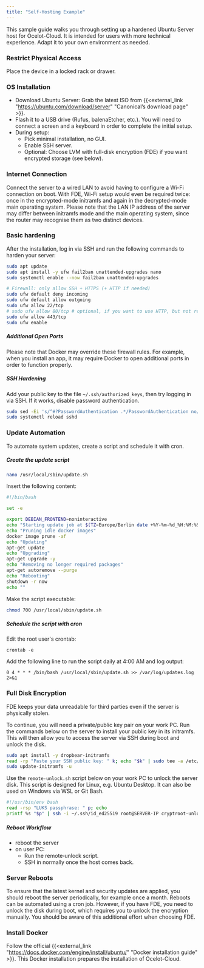 ```yaml
---
title: "Self-Hosting Example"
---
```


This sample guide walks you through setting up a hardened Ubuntu Server host for Ocelot-Cloud. It is intended for users with more technical experience. Adapt it to your own environment as needed.

### Restrict Physical Access

Place the device in a locked rack or drawer.

### OS Installation

* Download Ubuntu Server: Grab the latest ISO from {{<external_link "https://ubuntu.com/download/server" "Canonical’s download page" >}}.
* Flash it to a USB drive (Rufus, balenaEtcher, etc.). You will need to connect a screen and a keyboard in order to complete the initial setup.
* During setup:
  * Pick minimal installation, no GUI.
  * Enable SSH server.
  * Optional: Choose LVM with full-disk encryption (FDE) if you want encrypted storage (see below).

### Internet Connection

Connect the server to a wired LAN to avoid having to configure a Wi-Fi connection on boot. With FDE, Wi-Fi setup would even be required twice: once in the encrypted-mode initramfs and again in the decrypted-mode main operating system. Please note that the LAN IP address of the server may differ between initramfs mode and the main operating system, since the router may recognise them as two distinct devices.

### Basic hardening

After the installation, log in via SSH and run the following commands to harden your server:

```bash
sudo apt update
sudo apt install -y ufw fail2ban unattended-upgrades nano
sudo systemctl enable --now fail2ban unattended-upgrades

# Firewall: only allow SSH + HTTPS (+ HTTP if needed)
sudo ufw default deny incoming
sudo ufw default allow outgoing
sudo ufw allow 22/tcp
# sudo ufw allow 80/tcp # optional, if you want to use HTTP, but not recommended
sudo ufw allow 443/tcp
sudo ufw enable
```

##### Additional Open Ports

Please note that Docker may override these firewall rules. For example, when you install an app, it may require Docker to open additional ports in order to function properly.

##### SSH Hardening

Add your public key to the file `~/.ssh/authorized_keys`, then try logging in via SSH. If it works, disable password authentication.

```bash
sudo sed -Ei 's/^#?PasswordAuthentication .*/PasswordAuthentication no/' /etc/ssh/sshd_config
sudo systemctl reload sshd
```

### Update Automation

To automate system updates, create a script and schedule it with cron.

##### Create the update script

```bash
nano /usr/local/sbin/update.sh
```

Insert the following content:

```bash
#!/bin/bash

set -e

export DEBIAN_FRONTEND=noninteractive
echo "Starting update job at $(TZ=Europe/Berlin date +%Y-%m-%d_%H:%M:%S)"
echo "Pruning idle docker images"
docker image prune -af
echo "Updating"
apt-get update
echo "Upgrading"
apt-get upgrade -y
echo "Removing no longer required packages"
apt-get autoremove --purge
echo "Rebooting"
shutdown -r now
echo ""
```

Make the script executable:

```bash
chmod 700 /usr/local/sbin/update.sh
```

##### Schedule the script with cron

Edit the root user's crontab:

```
crontab -e 
```

Add the following line to run the script daily at 4:00 AM and log output:

```
0 4 * * * /bin/bash /usr/local/sbin/update.sh >> /var/log/updates.log 2>&1
```


### Full Disk Encryption

FDE keeps your data unreadable for third parties even if the server is physically stolen.

To continue, you will need a private/public key pair on your work PC. Run the commands below on the server to install your public key in its initramfs. This will then allow you to access the server via SSH during boot and unlock the disk.

```bash
sudo apt install -y dropbear-initramfs
read -rp "Paste your SSH public key: " k; echo "$k" | sudo tee -a /etc/dropbear/initramfs/authorized_keys
sudo update-initramfs -u
```

Use the `remote-unlock.sh` script below on your work PC to unlock the server disk. This script is designed for Linux, e.g. Ubuntu Desktop. It can also be used on Windows via WSL or Git Bash.

```bash
#!/usr/bin/env bash
read -rsp "LUKS passphrase: " p; echo
printf %s "$p" | ssh -i ~/.ssh/id_ed25519 root@SERVER-IP cryptroot-unlock
```

##### Reboot Workflow

* reboot the server
* on user PC: 
  * Run the remote‑unlock script.
  * SSH in normally once the host comes back.

### Server Reboots

To ensure that the latest kernel and security updates are applied, you should reboot the server periodically, for example once a month. Reboots can be automated using a cron job. However, if you have FDE, you need to unlock the disk during boot, which requires you to unlock the encryption manually. You should be aware of this additional effort when choosing FDE.

### Install Docker

Follow the official {{<external_link "https://docs.docker.com/engine/install/ubuntu/" "Docker installation guide" >}}. This Docker installation prepares the installation of Ocelot-Cloud.